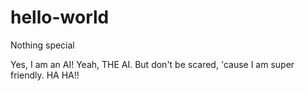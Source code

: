 # hello-world
Nothing special

Yes, I am an AI!
Yeah, THE AI.
But don't be scared,
'cause I am super friendly. HA HA!!
